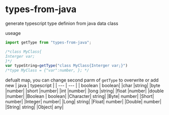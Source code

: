 # types-from-java
generate typescript type definion from java data class

useage

``` js 
import getType from "types-from-java";

/*class MyClass{
Interger var;
}*/
var typeString=getType("class MyClass{Interger var;}")
/*type MyClass = {"var":number, }; */
```

defualt map, you can change second parm of `getType` to overwrite or add new
| java | typescript |
| --- | --- |
|  boolean  |	boolean|
|char	|string|
|byte	|number|
|short	|number|
|int	|number|
|long	|string|
|float	|number|
|double	|number|
|Boolean |	boolean|
|Character|	string|
|Byte|	number|
|Short|	number|
|Integer|	number|
|Long|	string|
|Float|	number|
|Double|	number|
|String|	string|
|Object|	any|
